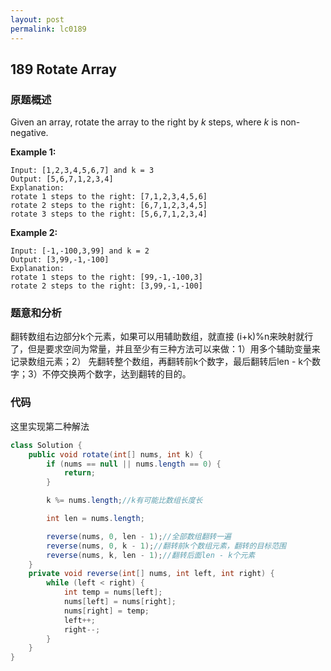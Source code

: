 ```yaml
---
layout: post
permalink: lc0189
---
```


## **189 Rotate Array** 

### **原题概述**

Given an array, rotate the array to the right by _k_ steps, where _k_ is non-negative.

**Example 1:**

```text
Input: [1,2,3,4,5,6,7] and k = 3
Output: [5,6,7,1,2,3,4]
Explanation:
rotate 1 steps to the right: [7,1,2,3,4,5,6]
rotate 2 steps to the right: [6,7,1,2,3,4,5]
rotate 3 steps to the right: [5,6,7,1,2,3,4]
```

**Example 2:**

```text
Input: [-1,-100,3,99] and k = 2
Output: [3,99,-1,-100]
Explanation: 
rotate 1 steps to the right: [99,-1,-100,3]
rotate 2 steps to the right: [3,99,-1,-100]
```

### **题意和分析**

翻转数组右边部分k个元素，如果可以用辅助数组，就直接  \(i+k\)%n来映射就行了，但是要求空间为常量，并且至少有三种方法可以来做：1）用多个辅助变量来记录数组元素；2） 先翻转整个数组，再翻转前k个数字，最后翻转后len - k个数字；3）不停交换两个数字，达到翻转的目的。

### **代码**

这里实现第二种解法

```java
class Solution {
    public void rotate(int[] nums, int k) {
        if (nums == null || nums.length == 0) {
            return;
        }

        k %= nums.length;//k有可能比数组长度长

        int len = nums.length;

        reverse(nums, 0, len - 1);//全部数组翻转一遍
        reverse(nums, 0, k - 1);//翻转前k个数组元素，翻转的目标范围
        reverse(nums, k, len - 1);//翻转后面len - k个元素
    }
    private void reverse(int[] nums, int left, int right) {
        while (left < right) {
            int temp = nums[left];
            nums[left] = nums[right];
            nums[right] = temp;
            left++;
            right--;
        }
    }
}
```